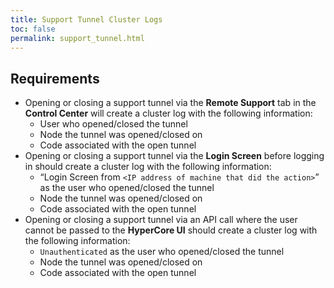 ```yaml
---
title: Support Tunnel Cluster Logs
toc: false
permalink: support_tunnel.html
---
```


## Requirements

- Opening or closing a support tunnel via the **Remote Support** tab in the **Control Center** will create a cluster log with the following information:
    * User who opened/closed the tunnel 
    * Node the tunnel was opened/closed on 
    * Code associated with the open tunnel 
- Opening or closing a support tunnel via the **Login Screen** before logging in should create a cluster log with the following information:
    * “Login Screen from `<IP address of machine that did the action>`” as the user who opened/closed the tunnel 
    * Node the tunnel was opened/closed on 
    * Code associated with the open tunnel 
- Opening or closing a support tunnel via an API call where the user cannot be passed to the **HyperCore UI** should create a cluster log with the following information:
    * `Unauthenticated` as the user who opened/closed the tunnel 
    * Node the tunnel was opened/closed on 
    * Code associated with the open tunnel 

